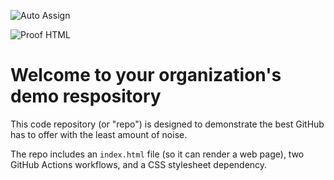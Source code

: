 ![Auto Assign](https://github.com/Grupo-2-PI-Terceiro-semestre/demo-repository/actions/workflows/auto-assign.yml/badge.svg)

![Proof HTML](https://github.com/Grupo-2-PI-Terceiro-semestre/demo-repository/actions/workflows/proof-html.yml/badge.svg)

# Welcome to your organization's demo respository
This code repository (or "repo") is designed to demonstrate the best GitHub has to offer with the least amount of noise.

The repo includes an `index.html` file (so it can render a web page), two GitHub Actions workflows, and a CSS stylesheet dependency.
